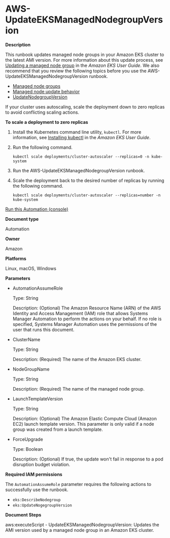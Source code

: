 # AWS\-UpdateEKSManagedNodegroupVersion<a name="automation-aws-updateeksmanagednodegroupversion"></a>

**Description**

This runbook updates managed node groups in your Amazon EKS cluster to the latest AMI version\. For more information about this update process, see [Updating a managed node group](https://docs.aws.amazon.com/eks/latest/userguide/update-managed-node-group.html) in the *Amazon EKS User Guide*\. We also recommend that you review the following topics before you use the AWS\-UpdateEKSManagedNodegroupVersion runbook\.
+ [Managed node groups](https://docs.aws.amazon.com/eks/latest/userguide/managed-node-groups.html)
+ [Managed node update behavior](https://docs.aws.amazon.com/eks/latest/userguide/managed-node-update-behavior.html)
+ [UpdateNodegroupVersion](https://docs.aws.amazon.com/eks/latest/APIReference/;API_UpdateNodegroupVersion.html)

If your cluster uses autoscaling, scale the deployment down to zero replicas to avoid conflicting scaling actions\. 

**To scale a deployment to zero replicas**

1. Install the Kubernetes command line utility, `kubectl`\. For more information, see [Installing kubectl](https://docs.aws.amazon.com/eks/latest/userguide/install-kubectl.html) in the *Amazon EKS User Guide*\.

1. Run the following command\.

   ```
   kubectl scale deployments/cluster-autoscaler --replicas=0 -n kube-system
   ```

1. Run the AWS\-UpdateEKSManagedNodegroupVersion runbook\.

1. Scale the deployment back to the desired number of replicas by running the following command\.

   ```
   kubectl scale deployments/cluster-autoscaler --replicas=number -n kube-system
   ```

[Run this Automation \(console\)](https://console.aws.amazon.com/systems-manager/automation/execute/AWS-UpdateEKSManagedNodegroupVersion)

**Document type**

Automation

**Owner**

Amazon

**Platforms**

Linux, macOS, Windows

**Parameters**
+ AutomationAssumeRole

  Type: String

  Description: \(Optional\) The Amazon Resource Name \(ARN\) of the AWS Identity and Access Management \(IAM\) role that allows Systems Manager Automation to perform the actions on your behalf\. If no role is specified, Systems Manager Automation uses the permissions of the user that runs this document\.
+ ClusterName

  Type: String

  Description: \(Required\) The name of the Amazon EKS cluster\.
+ NodeGroupName

  Type: String

  Description: \(Required\) The name of the managed node group\.
+ LaunchTemplateVersion

  Type: String

  Description: \(Optional\) The Amazon Elastic Compute Cloud \(Amazon EC2\) launch template version\. This parameter is only valid if a node group was created from a launch template\.
+ ForceUpgrade

  Type: Boolean

  Description: \(Optional\) If true, the update won't fail in response to a pod disruption budget violation\.

**Required IAM permissions**

The `AutomationAssumeRole` parameter requires the following actions to successfully use the runbook\.
+ `eks:DescribeNodegroup `
+ `eks:UpdateNogegroupVersion`

**Document Steps**

aws:executeScript \- UpdateEKSManagedNodegroupVersion: Updates the AMI version used by a managed node group in an Amazon EKS cluster\.